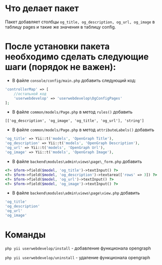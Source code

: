 # Что делает пакет
Пакет добавляет столбцы `og_title, og_description, og_url, og_image` в таблицу pages и такие же значения в таблицу config.
# После установки пакета необходимо сделать следующие шаги (порядок не важен):
- В файле `console/config/main.php` добавить следующий код:
```php
'controllerMap' => [
    //остальной код
    'userwebdevelop' => 'userwebdevelop\OgConfigPages'
];
```

- В файле `common/models/Page.php` в метод `rules()` добавить

 ```[['og_description', 'og_image', 'og_title', 'og_url'], 'string']```

- В файле `common/models/Page.php` в метод `attributeLabels()` добавить
```php
'og_title' => Yii::t('models', 'OpenGraph Title'),
'og_description' => Yii::t('models', 'OpenGraph Description'),
'og_url' => Yii::t('models', 'OpenGraph Url'),
'og_image' => Yii::t('models', 'OpenGraph Image'),
```

 - В файле `backend\modules\admin\views\page\_form.php` добавить
 ```php
<?= $form->field($model, 'og_title')->textInput() ?>
<?= $form->field($model, 'og_description')->textarea(['rows' => 3]) ?>
<?= $form->field($model, 'og_url')->textInput() ?>
<?= $form->field($model, 'og_image')->textInput() ?>
 ```
 - В файле `backend\modules\admin\views\page\view.php` добавить
 ```php
'og_title'
'og_description'
'og_url'
'og_image'
 ```

# Команды
`php yii userwebdevelop/install` - добавление функционала opengraph

`php yii userwebdevelop/uninstall` - удаление функционала opengraph
